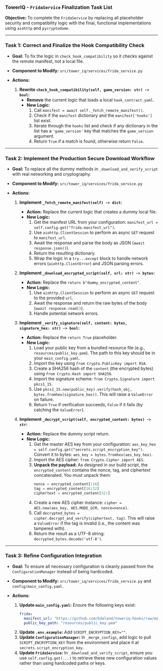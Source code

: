 ### **TowerIQ - `FridaService` Finalization Task List**

**Objective:** To complete the `FridaService` by replacing all placeholder security and compatibility logic with the final, functional implementations using `aiohttp` and `pycryptodome`.

---

### **Task 1: Correct and Finalize the Hook Compatibility Check**

*   **Goal:** To fix the logic in `check_hook_compatibility` so it checks against the *remote* manifest, not a local file.
*   **Component to Modify:** `src/tower_iq/services/frida_service.py`
*   **Actions:**

    1.  **Rewrite `check_hook_compatibility(self, game_version: str) -> bool`:**
        *   **Remove** the current logic that loads a local `hook_contract.yaml`.
        *   **New Logic:**
            1.  Call `manifest = await self._fetch_remote_manifest()`.
            2.  Check if the `manifest` dictionary and the `manifest['hooks']` list exist.
            3.  Iterate through the `hooks` list and check if any dictionary in the list has a `'game_version'` key that matches the `game_version` argument.
            4.  Return `True` if a match is found, otherwise return `False`.

---

### **Task 2: Implement the Production Secure Download Workflow**

*   **Goal:** To replace all the dummy methods in `_download_and_verify_script` with real networking and cryptography.
*   **Component to Modify:** `src/tower_iq/services/frida_service.py`
*   **Actions:**

    1.  **Implement `_fetch_remote_manifest(self) -> dict`:**
        *   **Action:** Replace the current logic that creates a dummy local file.
        *   **New Logic:**
            1.  Get the manifest URL from your configuration: `manifest_url = self.config.get("frida.manifest_url")`.
            2.  Use `aiohttp.ClientSession` to perform an async `GET` request to `manifest_url`.
            3.  Await the response and parse the body as JSON (`await response.json()`).
            4.  Return the resulting dictionary.
            5.  Wrap the logic in a `try...except` block to handle network errors (`aiohttp.ClientError`) and JSON parsing errors.

    2.  **Implement `_download_encrypted_script(self, url: str) -> bytes`:**
        *   **Action:** Replace the `return b"dummy_encrypted_content"`.
        *   **New Logic:**
            1.  Use `aiohttp.ClientSession` to perform an async `GET` request to the provided `url`.
            2.  Await the response and return the raw bytes of the body (`await response.read()`).
            3.  Handle potential network errors.

    3.  **Implement `_verify_signature(self, content: bytes, signature_hex: str) -> bool`:**
        *   **Action:** Replace the `return True` placeholder.
        *   **New Logic:**
            1.  Load your public key from a bundled resource file (e.g., `resources/public_key.pem`). The path to this key should be in your `main_config.yaml`.
            2.  Import the key using `from Crypto.PublicKey import RSA`.
            3.  Create a SHA256 hash of the `content` (the encrypted bytes) using `from Crypto.Hash import SHA256`.
            4.  Import the signature scheme: `from Crypto.Signature import pkcs1_15`.
            5.  Use `pkcs1_15.new(public_key).verify(hash_obj, bytes.fromhex(signature_hex))`. This will raise a `ValueError` on failure.
            6.  Return `True` if verification succeeds, `False` if it fails (by catching the `ValueError`).

    4.  **Implement `_decrypt_script(self, encrypted_content: bytes) -> str`:**
        *   **Action:** Replace the dummy script return.
        *   **New Logic:**
            1.  Get the master AES key from your configuration: `aes_key_hex = self.config.get("secrets.script_encryption_key")`. Convert it to bytes: `aes_key = bytes.fromhex(aes_key_hex)`.
            2.  Import the AES cipher: `from Crypto.Cipher import AES`.
            3.  **Unpack the payload:** As designed in our build script, the `encrypted_content` contains the nonce, tag, and ciphertext concatenated. You must unpack them:
                ```python
                nonce = encrypted_content[:16]
                tag = encrypted_content[16:32]
                ciphertext = encrypted_content[32:]
                ```
            4.  Create a new AES cipher instance: `cipher = AES.new(aes_key, AES.MODE_GCM, nonce=nonce)`.
            5.  Call `decrypted_bytes = cipher.decrypt_and_verify(ciphertext, tag)`. This will raise a `ValueError` if the tag is invalid (i.e., the content was tampered with).
            6.  Return the result as a UTF-8 string: `decrypted_bytes.decode('utf-8')`.

---

### **Task 3: Refine Configuration Integration**

*   **Goal:** To ensure all necessary configuration is cleanly passed from the `ConfigurationManager` instead of being hardcoded.
*   **Component to Modify:** `src/tower_iq/services/frida_service.py` and `config/main_config.yaml`.
*   **Actions:**

    1.  **Update `main_config.yaml`:** Ensure the following keys exist:
        ```yaml
        frida:
          manifest_url: "https://github.com/bdeland/toweriq-hooks/raw/main/manifest.json"
          public_key_path: "resources/public_key.pem" 
        ```
    2.  **Update `.env.example`:** Add `SCRIPT_ENCRYPTION_KEY=""`.
    3.  **Update `ConfigurationManager`:** In `_merge_configs`, add logic to pull `SCRIPT_ENCRYPTION_KEY` from the environment and place it at `secrets.script_encryption_key`.
    4.  **Update `FridaService`:** In `_download_and_verify_script`, ensure you use `self.config.get(...)` to retrieve these new configuration values rather than using hardcoded paths or keys.